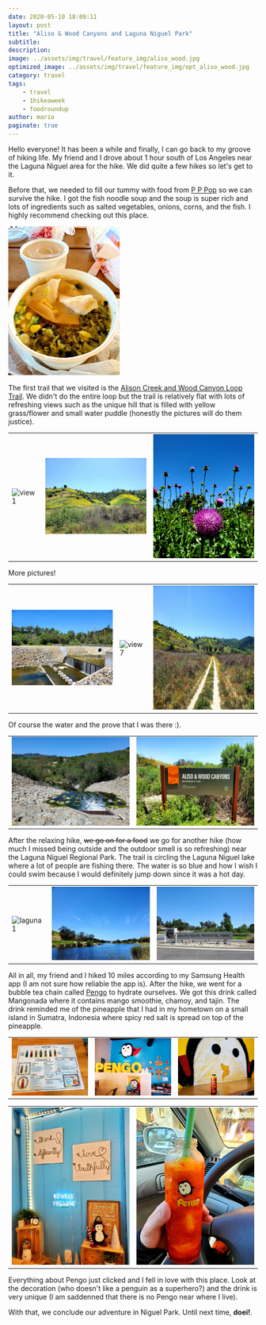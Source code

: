 ```yaml
---
date: 2020-05-10 18:09:11
layout: post
title: "Aliso & Wood Canyons and Laguna Niguel Park"
subtitle:
description:
image: ../assets/img/travel/feature_img/aliso_wood.jpg
optimized_image: ../assets/img/travel/feature_img/opt_aliso_wood.jpg
category: travel
tags:
    - travel
    - 1hikeaweek
    - foodroundup
author: mario
paginate: true
---
```


Hello everyone! It has been a while and finally, I can go back to my groove of hiking life. My friend and I drove about 1 hour south of Los Angeles near the Laguna Niguel area for the hike. We did quite a few hikes so let's get to it.

Before that, we needed to fill our tummy with food from [P P Pop](https://www.yelp.com/biz/p-p-pop-monterey-park-7) so we can survive the hike. I got the fish noodle soup and the soup is super rich and lots of ingredients such as salted vegetables, onions, corns, and the fish. I highly recommend checking out this place.

<img src="../assets/img/travel/aliso_wood_laguna/fish_noodle.jpg" style="height: 300px;" alt="fish noodle soup"/>

The first trail that we visited is the [Alison Creek and Wood Canyon Loop Trail](https://www.alltrails.com/trail/us/california/aliso-creek-and-wood-canyon-loop-trail). We didn't do the entire loop but the trail is relatively flat with lots of refreshing views such as the unique hill that is filled with yellow grass/flower and small water puddle (honestly the pictures will do them justice).

<table><tr>
    <td> <img src="../assets/img/travel/aliso_wood_laguna/alison_view_1.jpg" alt="view 1" style="width: 250px;"/> </td>
    <td> <img src="../assets/img/travel/aliso_wood_laguna/alison_view_2.jpg" alt="view 2" style="width: 250px;"/> </td>
    <td> <img src="../assets/img/travel/aliso_wood_laguna/alison_view_3.jpg" alt="view 3" style="width: 250px; height: 250px;"/> </td>
</tr></table>

More pictures!

<table><tr>
    <td> <img src="../assets/img/travel/aliso_wood_laguna/alison_view_6.jpg" alt="view 6" style="width: 250px;"/> </td>
    <td> <img src="../assets/img/travel/aliso_wood_laguna/alison_view_7.jpg" alt="view 7" style="width: 250px;"/> </td>
    <td> <img src="../assets/img/travel/aliso_wood_laguna/alison_view_8.jpg" alt="view 8" style="width: 250px; height: 250px;"/> </td>
</tr></table>



Of course the water and the prove that I was there :).

<table><tr>
    <td> <img src="../assets/img/travel/aliso_wood_laguna/alison_view_4.jpg" alt="view 4" style="width: 250px;"/> </td>
    <td> <img src="../assets/img/travel/aliso_wood_laguna/alison_view_5.jpg" alt="view 5" style="width: 250px;"/> </td>
</tr></table>

After the relaxing hike, ~~we go on for a food~~ we go for another hike (how much I missed being outside and the outdoor smell is so refreshing) near the Laguna Niguel Regional Park. The trail is circling the Laguna Niguel lake where a lot of people are fishing there. The water is so blue and how I wish I could swim because I would definitely jump down since it was a hot day.

<table><tr>
    <td> <img src="../assets/img/travel/aliso_wood_laguna/laguna_1.jpg" alt="laguna 1" style="width: 250px;"/> </td>
    <td> <img src="../assets/img/travel/aliso_wood_laguna/laguna_2.jpg" alt="laguna 2" style="width: 250px;"/> </td>
    <td> <img src="../assets/img/travel/aliso_wood_laguna/laguna_3.jpg" alt="laguna 3" style="width: 250px;"/> </td>
</tr></table>

All in all, my friend and I hiked 10 miles according to my Samsung Health app (I am not sure how reliable the app is). After the hike, we went for a bubble tea chain called [Pengo](https://www.pengodrink.com/order) to hydrate ourselves. We got this drink called Mangonada where it contains mango smoothie, chamoy, and tajin. The drink reminded me of the pineapple that I had in my hometown on a small island in Sumatra, Indonesia where spicy red salt is spread on top of the pineapple.

<table><tr>
    <td> <img src="../assets/img/travel/aliso_wood_laguna/pengo_1.jpg" alt="pengo 1" style="width: 250px;"/> </td>
    <td> <img src="../assets/img/travel/aliso_wood_laguna/pengo_3.jpg" alt="pengo 3" style="width: 250px;"/> </td>
    <td> <img src="../assets/img/travel/aliso_wood_laguna/pengo_4.jpg" alt="pengo 4" style="width: 250px;"/> </td>
</tr></table>

<table><tr>
    <td> <img src="../assets/img/travel/aliso_wood_laguna/pengo_2.jpg" alt="pengo 2" style="width: 250px;"/> </td>
    <td> <img src="../assets/img/travel/aliso_wood_laguna/pengo_5.jpg" alt="pengo 5" style="width: 250px;"/> </td>
</tr></table>

Everything about Pengo just clicked and I fell in love with this place. Look at the decoration (who doesn't like a penguin as a superhero?) and the drink is very unique (I am saddenned that there is no Pengo near where I live).

With that, we conclude our adventure in Niguel Park. Until next time, **doei!**.

